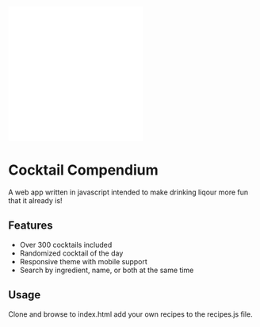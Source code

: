 ![Favicon](https://github.com/gayluigi/gayluigi.github.io/raw/main/favicon.svg "Favicon")
# Cocktail Compendium
A web app written in javascript intended to make drinking liqour more fun that it already is!

## Features
- Over 300 cocktails included
- Randomized cocktail of the day
- Responsive theme with mobile support
- Search by ingredient, name, or both at the same time

## Usage
Clone and browse to index.html 
add your own recipes to the recipes.js file. 
